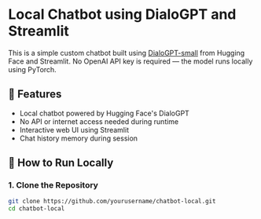 # Local Chatbot using DialoGPT and Streamlit

This is a simple custom chatbot built using [DialoGPT-small](https://huggingface.co/microsoft/DialoGPT-small) from Hugging Face and Streamlit. No OpenAI API key is required — the model runs locally using PyTorch.

## 🔧 Features

- Local chatbot powered by Hugging Face's DialoGPT
- No API or internet access needed during runtime
- Interactive web UI using Streamlit
- Chat history memory during session

## 🚀 How to Run Locally

### 1. Clone the Repository

```bash
git clone https://github.com/yourusername/chatbot-local.git
cd chatbot-local
